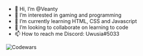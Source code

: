 - 👋 Hi, I’m @Veanty
- 👀 I’m interested in gaming and programming
- 🌱 I’m currently learning HTML, CSS and Javascript
- 💞️ I’m looking to collaborate on learning to code
- 📫 How to reach me Discord: Uwusia#5033
 
 ![Codewars](https://github.r2v.ch/codewars?user=Veanty)

<!---
Veanty/Veanty is a ✨ special ✨ repository because its `README.md` (this file) appears on your GitHub profile.
You can click the Preview link to take a look at your changes.
--->
